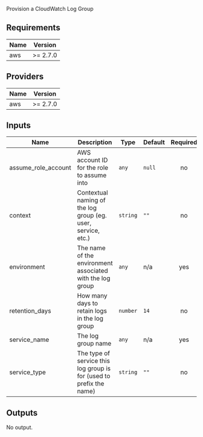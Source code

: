 Provision a CloudWatch Log Group

## Requirements

| Name | Version |
|------|---------|
| aws | >= 2.7.0 |

## Providers

| Name | Version |
|------|---------|
| aws | >= 2.7.0 |

## Inputs

| Name | Description | Type | Default | Required |
|------|-------------|------|---------|:--------:|
| assume\_role\_account | AWS account ID for the role to assume into | `any` | `null` | no |
| context | Contextual naming of the log group (eg. user, service, etc.) | `string` | `""` | no |
| environment | The name of the environment associated with the log group | `any` | n/a | yes |
| retention\_days | How many days to retain logs in the log group | `number` | `14` | no |
| service\_name | The log group name | `any` | n/a | yes |
| service\_type | The type of service this log group is for (used to prefix the name) | `string` | `""` | no |

## Outputs

No output.

